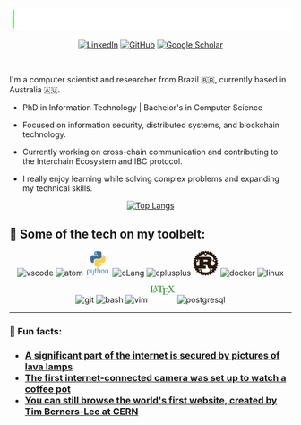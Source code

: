 
<div align="center"> 
  <img src="assets/hello_world.gif?raw=true">

  [![LinkedIn](https://img.shields.io/badge/-Connect%20with%20me%20on%20LinkedIn-blue?style=for-the-badge&logo=Linkedin&logoColor=white&link=https://www.linkedin.com/in/joaochervinski/)](https://www.linkedin.com/in/joaochervinski/)
  [![GitHub](https://img.shields.io/badge/-@joaotav-181717?style=for-the-badge&logo=Github&logoColor=white&link=https://github.com/joaotav)](https://github.com/joaotav)
  [![Google Scholar](https://img.shields.io/badge/Check%20out%20my%20research%20on%20Google%20Scholar-4285F4?style=for-the-badge&logo=google-scholar&logoColor=white&link=https://scholar.google.com.au/citations?hl=en&user=AQ3uC20AAAAJ&view_op=list_works)](https://scholar.google.com.au/citations?hl=en&user=AQ3uC20AAAAJ&view_op=list_works)

</div> 

<br>

I'm a computer scientist and researcher from Brazil 🇧🇷, currently based in Australia 🇦🇺.

- PhD in Information Technology | Bachelor's in Computer Science

- Focused on information security, distributed systems, and blockchain technology.

- Currently working on cross-chain communication and contributing to the Interchain Ecosystem and IBC protocol.

- I really enjoy learning while solving complex problems and expanding my technical skills.

<div align="center"> 
  
[![Top Langs](https://github-readme-stats-git-master-joaotavs-projects.vercel.app/api/top-langs/?username=joaotav&layout=compact&theme=transparent&hide_progress=true)](https://github.com/joaotav/github-readme-stats)

</div>
  
<h2> 🔧 Some of the tech on my toolbelt: </h2>
<p align="center">
<img src="https://cdn.jsdelivr.net/gh/devicons/devicon/icons/vscode/vscode-original.svg" alt="vscode" width="45" height="45"/>
<img src="https://cdn.jsdelivr.net/gh/devicons/devicon/icons/atom/atom-original.svg" alt="atom" width="45" height="45" />       
<img src="https://raw.githubusercontent.com/devicons/devicon/master/icons/python/python-original-wordmark.svg" alt="python" width="45" height="45"/>
<img src="https://cdn.jsdelivr.net/gh/devicons/devicon/icons/c/c-original.svg" alt="cLang" width="45" height="45"/>
<img src="https://cdn.jsdelivr.net/gh/devicons/devicon/icons/cplusplus/cplusplus-original.svg" alt="cplusplus" width="45" height="45"/>
<img src="assets/rust-bg.svg" alt="rustc" width="45" height="45" />       
<img src="https://cdn.jsdelivr.net/gh/devicons/devicon/icons/docker/docker-original.svg" alt="docker" width="45" height="45"/>
<img src="https://cdn.jsdelivr.net/gh/devicons/devicon/icons/linux/linux-original.svg" alt="linux" width="45" height="45"/>       
<img src="https://cdn.jsdelivr.net/gh/devicons/devicon/icons/git/git-original.svg" alt="git" width="45" height="45"/>
<img src="https://cdn.jsdelivr.net/gh/devicons/devicon/icons/bash/bash-original.svg" alt="bash" width="45" height="45"/>
<img src="https://cdn.jsdelivr.net/gh/devicons/devicon@latest/icons/vim/vim-original.svg" alt="vim" width="45" height="45" />
<img src="assets/latex-original.svg" alt="latex" width="45" height="45" />
<img src="https://cdn.jsdelivr.net/gh/devicons/devicon@latest/icons/postgresql/postgresql-original.svg" alt="postgresql" width="45" height="45" />        
</p>

---

<h3> 🤯 Fun facts: <h3/>

- [A significant part of the internet is secured by pictures of lava lamps](https://www.cloudflare.com/learning/ssl/lava-lamp-encryption/)
- [The first internet-connected camera was set up to watch a coffee pot](https://www.cl.cam.ac.uk/coffee/qsf/cacm200107.html)
- [You can still browse the world's first website, created by Tim Berners-Lee at CERN](http://info.cern.ch/)
